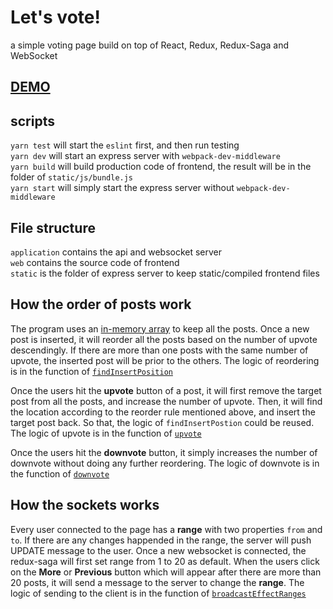 # Let's vote!
a simple voting page build on top of React, Redux, Redux-Saga and WebSocket

## [DEMO](https://boiling-reef-67497.herokuapp.com/)

## scripts
`yarn test` will start the `eslint` first, and then run testing  
`yarn dev` will start an express server with `webpack-dev-middleware`  
`yarn build` will build production code of frontend, the result will be in the folder of `static/js/bundle.js`  
`yarn start` will simply start the express server without `webpack-dev-middleware`  

## File structure
`application` contains the api and websocket server  
`web` contains the source code of frontend  
`static` is the folder of express server to keep static/compiled frontend files  

## How the order of posts work
The program uses an [in-memory array](https://github.com/eric7578/voters/blob/master/application/services/storage.js#L1) to keep all the posts. Once a new post is inserted, it will reorder all the posts based on the number of upvote descendingly. If there are more than one posts with the same number of upvote, the inserted post will be prior to the others. The logic of reordering is in the function of [`findInsertPosition`](https://github.com/eric7578/voters/blob/master/application/services/postFeed.js#L70-L87)

Once the users hit the **upvote** button of a post, it will first remove the target post from all the posts, and increase the number of upvote. Then, it will find the location according to the reorder rule mentioned above, and insert the target post back. So that, the logic of `findInsertPostion` could be reused. The logic of upvote is in the function of [`upvote`](https://github.com/eric7578/voters/blob/master/application/webSocketServer.js#L65-L75)

Once the users hit the **downvote** button, it simply increases the number of downvote without doing any further reordering. The logic of downvote is in the function of [`downvote`](https://github.com/eric7578/voters/blob/master/application/webSocketServer.js#L77-L87)

## How the sockets works
Every user connected to the page has a **range** with two properties `from` and `to`. If there are any changes happended in the range, the server will push UPDATE message to the user. Once a new websocket is connected, the redux-saga will first set range from 1 to 20 as default. When the users click on the **More** or **Previous** button which will appear after there are more than 20 posts, it will send a message to the server to change the **range**. The logic of sending to the client is in the function of [`broadcastEffectRanges`](https://github.com/eric7578/voters/blob/master/application/webSocketServer.js#L103-L113)
